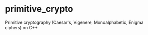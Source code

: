 # primitive_crypto
Primitive cryptography (Caesar's, Vigenere, Monoalphabetic, Enigma ciphers) on C++
